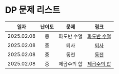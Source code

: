 
# DP 문제 리스트


|일자 | 난이도 | 문제 | 링크 | 
|:---:|:---:|:---:|:---:|
|2025.02.08 | 중 | 파도반 수열 |[파도반 수열](https://www.acmicpc.net/problem/9461)|
|2025.02.08 | 중 | 퇴사 | [퇴사](https://www.acmicpc.net/problem/14501)|
|2025.02.08 | 중 | 동전 |[동전]( https://www.acmicpc.net/problem/9084)|
|2025.02.08 | 중 | 제곱수의 합 | [제곱수의 합]([https://www.acmicpc.net/problem/14501](https://www.acmicpc.net/problem/1699))|
